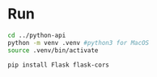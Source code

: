  
# Run 
 ```sh
cd ../python-api
python -m venv .venv #python3 for MacOS
source .venv/bin/activate
```
```sh
pip install Flask flask-cors
```